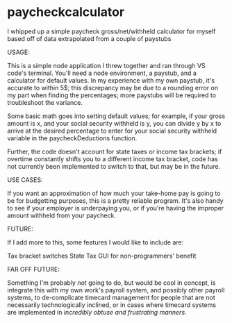 # paycheckcalculator
I whipped up a simple paycheck gross/net/withheld calculator for myself based off of data extrapolated from a couple of paystubs

USAGE:

This is a simple node application I threw together and ran through VS code's terminal.  You'll need a node environment, a paystub, and a calculator for default values.  In my experience with my own paystub, it's accurate to within 5$; this discrepancy may be due to a rounding error on my part when finding the percentages; more paystubs will be required to troubleshoot the variance.

Some basic math goes into setting default values; for example, if your gross amount is x, and your social security withheld is y, you can divide y by x to arrive at the desired percentage to enter for your social security withheld variable in the paycheckDeductions function.

Further, the code doesn't account for state taxes or income tax brackets; if overtime constantly shifts you to a different income tax bracket, code has not currently been implemented to switch to that, but may be in the future.

USE CASES:

If you want an approximation of how much your take-home pay is going to be for budgetting purposes, this is a pretty reliable program.  It's also handy to see if your employer is underpaying you, or if you're having the improper amount withheld from your paycheck.

FUTURE:

If I add more to this, some features I would like to include are:

Tax bracket switches
State Tax
GUI for non-programmers' benefit

FAR OFF FUTURE:

Something I'm probably *not* going to do, but would be cool in concept, is integrate this with my own work's payroll system, and possibly other payroll systems, to de-complicate timecard management for people that are not necessarily technologically inclined, or in cases where timecard systems are implemented in *incredibly obtuse and frustrating manners*.
